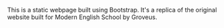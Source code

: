 This is a static webpage built using Bootstrap. It's a replica of the original website built for Modern English School by Groveus.
